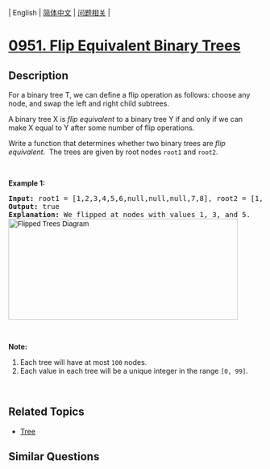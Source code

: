 
| English | [简体中文](README.md) | [问题相关](QUESTION.md) |
# [0951. Flip Equivalent Binary Trees](https://leetcode-cn.com/problems/flip-equivalent-binary-trees/)
## Description
<p>For a binary tree T, we can define a flip operation as follows: choose any node, and swap the left and right child subtrees.</p>

<p>A binary tree X&nbsp;is <em>flip equivalent</em> to a binary tree Y if and only if we can make X equal to Y after some number of flip operations.</p>

<p>Write a function that determines whether two binary trees&nbsp;are <em>flip equivalent</em>.&nbsp; The trees are given by root nodes <code>root1</code> and <code>root2</code>.</p>

<p>&nbsp;</p>

<p><strong>Example 1:</strong></p>

<pre>
<strong>Input: </strong>root1 = <span id="example-input-1-1">[1,2,3,4,5,6,null,null,null,7,8]</span>, root2 = <span id="example-input-1-2">[1,3,2,null,6,4,5,null,null,null,null,8,7]</span>
<strong>Output: </strong><span id="example-output-1">true</span>
<strong>Explanation: </strong>We flipped at nodes with values 1, 3, and 5.
<img alt="Flipped Trees Diagram" src="https://assets.leetcode.com/uploads/2018/11/29/tree_ex.png" style="font-family: sans-serif, Arial, Verdana, &quot;Trebuchet MS&quot;; width: 455px; height: 200px;" />
</pre>

<p>&nbsp;</p>

<p><strong>Note:</strong></p>

<ol>
	<li>Each tree will have at most <code>100</code> nodes.</li>
	<li>Each value in each tree will be a unique&nbsp;integer in the range <code>[0, 99]</code>.</li>
</ol>

<div>
<p>&nbsp;</p>
</div>

## Related Topics
- [Tree](https://leetcode-cn.com/tag/tree)
## Similar Questions

